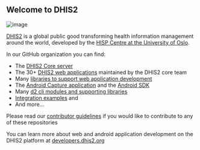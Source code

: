 ## Welcome to DHIS2

![image](https://user-images.githubusercontent.com/947888/184329821-756d30c8-a6c6-4492-8168-53363d8aa714.png)

[DHIS2](https://dhis2.org) is a global public good transforming health information management around the world, developed by the [HISP Centre at the University of Oslo](https://www.mn.uio.no/hisp/english/).

In our GitHub organization you can find:
- The [DHIS2 Core server](https://github.com/dhis2/dhis2-core)
- The 30+ [DHIS2 web applications](https://github.com/search?q=topic%3Aweb-app+org%3Adhis2+fork%3Atrue&type=repositories) maintained by the DHIS2 core team
- Many [libraries to support web application development](https://github.com/search?q=topic%3Aweb-lib+org%3Adhis2+fork%3Atrue&type=repositories)
- The [Android Capture application](https://github.com/dhis2/dhis2-android-capture-app) and the [Android SDK](https://github.com/dhis2/dhis2-android-sdk)
- Many [d2 cli modules and supporting libraries](https://github.com/search?q=topic%3Acli+org%3Adhis2+fork%3Atrue&type=repositories)
- [Integration examples](https://github.com/dhis2/integration-examples) and 
- And more...

Please read our [contributor guidelines](https://developers.dhis2.org/community/contribute) if you would like to contribute to any of these repositories

You can learn more about web and android application development on the DHIS2 platform at [developers.dhis2.org](https://developers.dhis2.org)
